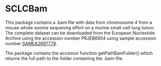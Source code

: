 # SCLCBam

This package contains a .bam file with data from chromosome 4 from a mouse
whole-exome sequening effort on a murine small-cell lung tumor. The complete
dataset can be downloaded from the European Nucleotide Archive using the
accession number PRJEB6954 using sample accession number
[SAMEA2697779](http://www.ebi.ac.uk/ena/data/view/SAMEA2697779).

The package contains the accessor function getPathBamFolder() which returns the
full path to the folder containing the .bam-file.